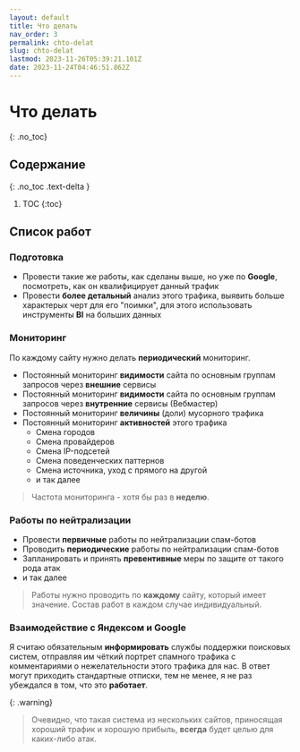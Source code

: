 ```yaml
---
layout: default
title: Что делать
nav_order: 3
permalink: chto-delat
slug: chto-delat
lastmod: 2023-11-26T05:39:21.101Z
date: 2023-11-24T04:46:51.862Z
---
```


# Что делать
{: .no_toc}

## Содержание
{: .no_toc .text-delta }

1. TOC
{:toc}

## Список работ

### Подготовка

- Провести такие же работы, как сделаны выше, но уже по **Google**, посмотреть, как он квалифицирует данный трафик
- Провести **более детальный** анализ этого трафика, выявить больше характерых черт для его "поимки", для этого использовать инструменты **BI** на больших данных

### Мониторинг

По каждому сайту нужно делать **периодический** мониторинг.

- Постоянный мониторинг **видимости** сайта по основным группам запросов через **внешние** сервисы
- Постоянный мониторинг **видимости** сайта по основным группам запросов через **внутренние** сервисы (Вебмастер)
- Постоянный мониторинг **величины** (доли) мусорного трафика
- Постоянный мониторинг **активностей** этого трафика
  - Смена городов
  - Смена провайдеров
  - Смена IP-подсетей
  - Смена поведенческих паттернов
  - Смена источника, уход с прямого на другой
  - и так далее

> Частота мониторинга - хотя бы раз в **неделю**.

### Работы по нейтрализации

- Провести **первичные** работы по нейтрализации спам-ботов
- Проводить **периодические** работы по нейтрализации спам-ботов
- Запланировать и принять **превентивные** меры по защите от такого рода атак
- и так далее

> Работы нужно проводить по **каждому** сайту, который имеет значение. Состав работ в каждом случае индивидуальный.

### Взаимодействие с Яндексом и Google

Я считаю обязательным **информировать** службы поддержки поисковых систем, отправляя им чёткий портрет спамного трафика с комментариями о нежелательности этого трафика для нас. В ответ могут приходить стандартные отписки, тем не менее, я не раз убеждался в том, что это **работает**.

{: .warning}
> Очевидно, что такая система из нескольких сайтов, приносящая хороший трафик и хорошую прибыль, **всегда** будет целью для каких-либо атак.
